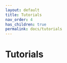 ```yaml
---
layout: default
title: Tutorials
nav_order: 4
has_children: true
permalink: docs/tutorials
---
```


# Tutorials